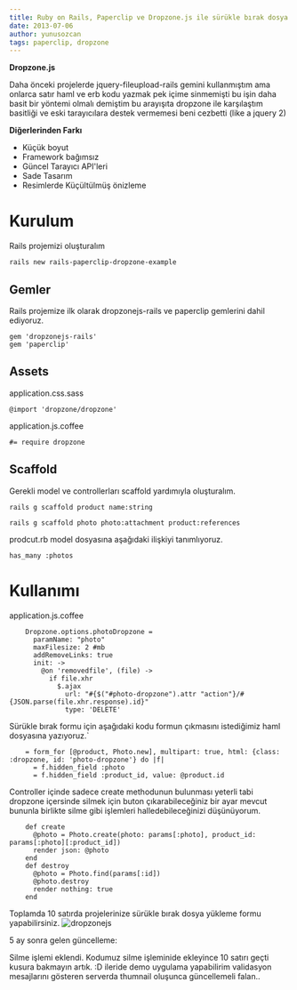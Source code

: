 ```yaml
---
title: Ruby on Rails, Paperclip ve Dropzone.js ile sürükle bırak dosya yükleme uygulaması
date: 2013-07-06
author: yunusozcan
tags: paperclip, dropzone
---
```


**Dropzone.js**

Daha önceki projelerde jquery-fileupload-rails gemini kullanmıştım ama onlarca satır haml ve erb kodu yazmak pek içime sinmemişti bu işin daha basit bir yöntemi olmalı demiştim bu arayışıta dropzone ile karşılaştım basitliği ve eski tarayıcılara destek vermemesi beni cezbetti (like a jquery 2)

<!--more-->

**Diğerlerinden Farkı**

*   Küçük boyut
*   Framework bağımsız
*   Güncel Tarayıcı API'leri
*   Sade Tasarım
*   Resimlerde Küçültülmüş önizleme

# **Kurulum**

Rails projemizi oluşturalım

`rails new rails-paperclip-dropzone-example`

## Gemler

Rails projemize ilk olarak dropzonejs-rails ve paperclip gemlerini dahil ediyoruz.

```
gem 'dropzonejs-rails'
gem 'paperclip'
```

## Assets

application.css.sass

```
@import 'dropzone/dropzone'
```


application.js.coffee

```
#= require dropzone
```


## Scaffold

Gerekli model ve controllerları scaffold yardımıyla oluşturalım.

`rails g scaffold product name:string`

`rails g scaffold photo photo:attachment product:references`

prodcut.rb model dosyasına aşağıdaki ilişkiyi tanımlıyoruz.

```
has_many :photos
```


# **Kullanımı**

application.js.coffee

```
    Dropzone.options.photoDropzone =
      paramName: "photo"
      maxFilesize: 2 #mb
      addRemoveLinks: true
      init: ->
        @on 'removedfile', (file) ->
          if file.xhr
            $.ajax
              url: "#{$("#photo-dropzone").attr "action"}/#{JSON.parse(file.xhr.response).id}"
              type: 'DELETE'
```

Sürükle bırak formu için aşağıdaki kodu formun çıkmasını istediğimiz haml dosyasına yazıyoruz.`


```
    = form_for [@product, Photo.new], multipart: true, html: {class: :dropzone, id: 'photo-dropzone'} do |f|
      = f.hidden_field :photo
      = f.hidden_field :product_id, value: @product.id
```

Controller içinde sadece create methodunun bulunması yeterli tabi dropzone içersinde silmek için buton çıkarabileceğiniz bir ayar mevcut bununla birlikte silme gibi işlemleri halledebileceğinizi düşünüyorum.

```
    def create
      @photo = Photo.create(photo: params[:photo], product_id: params[:photo][:product_id])
      render json: @photo
    end
    def destroy
      @photo = Photo.find(params[:id])
      @photo.destroy
      render nothing: true
    end
```

Toplamda 10 satırda projelerinize sürükle bırak dosya yükleme formu yapabilirsiniz. ![dropzonejs](articles/2013-07-06-dropzone.png)

5 ay sonra gelen güncelleme:

Silme işlemi eklendi. Kodumuz silme işleminide ekleyince 10 satırı geçti kusura bakmayın artık. :D ileride demo uygulama yapabilirim validasyon mesajlarını gösteren serverda thumnail oluşunca güncellemeli falan..
